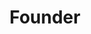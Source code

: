 ---
name: Nick Jordan
title: Founder
email: nick@narrative.io
department: Leadership
image: /img/team/headshots/nj-headshot.png
linkedin: https://www.linkedin.com/in/nickjordan/
---